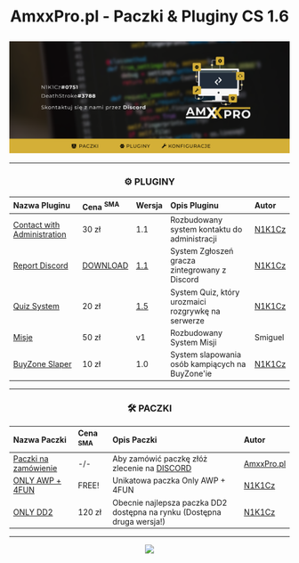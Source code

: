 <div align="center">
<h1><p></p>AmxxPro.pl - Paczki & Pluginy CS 1.6<p></p></h1>
<img src="https://github.com/AmxxPro-pl/.github/blob/main/Banner-new.png"></img>

---

<h3 align="center">⚙️ PLUGINY</h3>

| Nazwa Pluginu | Cena <sup>SMA<sup> | Wersja | Opis Pluginu | Autor |
|:---------------------|:-------------------|:-------------------|:------------|:--------------|
| [Contact with Administration](https://github.com/AmxxPro-pl/Contact-with-Administration) | 30 zł | 1.1 | Rozbudowany system kontaktu do administracji | [N1K1Cz](https://github.com/N1K1Cz)
| [Report Discord](https://github.com/AmxxPro-pl/Report-Players) | [DOWNLOAD](https://github.com/AmxxPro-pl/Report-Players/releases) | [1.1](https://github.com/AmxxPro-pl/Report-Players/releases) | System Zgłoszeń gracza zintegrowany z Discord | [N1K1Cz](https://github.com/N1K1Cz)
| [Quiz System](https://github.com/AmxxPro-pl/Quiz-System) | 20 zł | [1.5](https://github.com/AmxxPro-pl/Quiz-System/releases) | System Quiz, który urozmaici rozgrywkę na serwerze | [N1K1Cz](https://github.com/N1K1Cz)
| [Misje](https://github.com/AmxxPro-pl/Misje) | 50 zł | v1 | Rozbudowany System Misji | Smiguel
| [BuyZone Slaper](https://github.com/AmxxPro-pl/BuyZone-Slaper) | 10 zł | 1.0 | System slapowania osób kampiących na BuyZone'ie | [N1K1Cz](https://github.com/N1K1Cz)

-------

<h3 align="center">🛠 PACZKI</h3>

| Nazwa Paczki | Cena <sup>SMA<sup> | Opis Paczki | Autor |
|:--------------------|:-------------------|:-------------------|:----------------|
| [Paczki na zamówienie](https://github.com/AmxxPro-pl/) | -/- | Aby zamówić paczkę złóż zlecenie na [DISCORD](https://discord.gg/JnFrthDvVs) | [AmxxPro.pl](https://github.com/AmxxPro-pl)
| [ONLY AWP + 4FUN](https://github.com/AmxxPro-pl/Only-AWP-4FUN) | FREE! | Unikatowa paczka Only AWP + 4FUN | [N1K1Cz](https://github.com/N1K1Cz)
| [ONLY DD2](https://github.com/AmxxPro-pl/Only-DD2-2) | 120 zł | Obecnie najlepsza paczka DD2 dostępna na rynku (Dostępna druga wersja!) | [N1K1Cz](https://github.com/N1K1Cz)

-------

<a href="https://discord.gg/JnFrthDvVs"><img src="https://discord.com/api/guilds/1056322045513842778/widget.png?style=banner4"></a>

</div>
